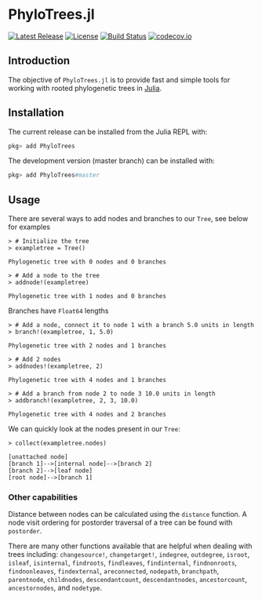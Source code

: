 # PhyloTrees.jl
[![Latest Release](https://img.shields.io/github/release/jangevaare/PhyloTrees.jl.svg)](https://github.com/jangevaare/PhyloTrees.jl/releases/latest)
[![License](https://img.shields.io/badge/license-MIT-green.svg)](https://github.com/jangevaare/PhyloTrees.jl/blob/master/LICENSE)
[![Build Status](https://travis-ci.org/jangevaare/PhyloTrees.jl.svg?branch=master)](https://travis-ci.org/jangevaare/PhyloTrees.jl)
[![codecov.io](http://codecov.io/github/jangevaare/PhyloTrees.jl/coverage.svg?branch=master)](http://codecov.io/github/jangevaare/PhyloTrees.jl?branch=master)

## Introduction

The objective of `PhyloTrees.jl` is to provide fast and simple tools for working with rooted phylogenetic trees in [Julia](http://julialang.org).

## Installation

The current release can be installed from the Julia REPL with:

```julia
pkg> add PhyloTrees
```

The development version (master branch) can be installed with:

```julia
pkg> add PhyloTrees#master
```

## Usage

There are several ways to add nodes and branches to our `Tree`, see below for examples

    > # Initialize the tree
    > exampletree = Tree()

    Phylogenetic tree with 0 nodes and 0 branches

    > # Add a node to the tree
    > addnode!(exampletree)

    Phylogenetic tree with 1 nodes and 0 branches

Branches have `Float64` lengths

    > # Add a node, connect it to node 1 with a branch 5.0 units in length
    > branch!(exampletree, 1, 5.0)

    Phylogenetic tree with 2 nodes and 1 branches

    > # Add 2 nodes
    > addnodes!(exampletree, 2)

    Phylogenetic tree with 4 nodes and 1 branches

    > # Add a branch from node 2 to node 3 10.0 units in length
    > addbranch!(exampletree, 2, 3, 10.0)

    Phylogenetic tree with 4 nodes and 2 branches

We can quickly look at the nodes present in our `Tree`:

    > collect(exampletree.nodes)

    [unattached node]
    [branch 1]-->[internal node]-->[branch 2]
    [branch 2]-->[leaf node]                 
    [root node]-->[branch 1]

### Other capabilities

Distance between nodes can be calculated using the `distance` function. A node visit ordering for postorder traversal of a tree can be found with `postorder`.

There are many other functions available that are helpful when dealing with trees including:
`changesource!`,
`changetarget!`,
`indegree`,
`outdegree`,
`isroot`,
`isleaf`,
`isinternal`,
`findroots`,
`findleaves`,
`findinternal`,
`findnonroots`,
`findnonleaves`,
`findexternal`,
`areconnected`,
`nodepath`,
`branchpath`,
`parentnode`,
`childnodes`,
`descendantcount`,
`descendantnodes`,
`ancestorcount`,
`ancestornodes`, and
`nodetype`.
